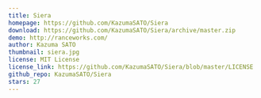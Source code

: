 ```yaml
---
title: Siera
homepage: https://github.com/KazumaSATO/Siera
download: https://github.com/KazumaSATO/Siera/archive/master.zip
demo: http://ranceworks.com/
author: Kazuma SATO
thumbnail: siera.jpg
license: MIT License
license_link: https://github.com/KazumaSATO/Siera/blob/master/LICENSE
github_repo: KazumaSATO/Siera
stars: 27
---
```

